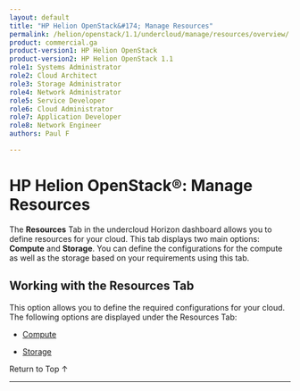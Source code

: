 ```yaml
---
layout: default
title: "HP Helion OpenStack&#174; Manage Resources"
permalink: /helion/openstack/1.1/undercloud/manage/resources/overview/
product: commercial.ga
product-version1: HP Helion OpenStack
product-version2: HP Helion OpenStack 1.1
role1: Systems Administrator 
role2: Cloud Architect 
role3: Storage Administrator 
role4: Network Administrator 
role5: Service Developer 
role6: Cloud Administrator 
role7: Application Developer 
role8: Network Engineer 
authors: Paul F

---
```

<!--PUBLISHED-->


<script>

function PageRefresh {
onLoad="window.refresh"
}

PageRefresh();

</script>
<!---
<p style="font-size: small;"> <a href="/helion/openstack/1.1/support-matrix-beta/">&#9664; PREV</a> | <a href="/helion/openstack/1.1/">&#9650; UP</a> | <a href="/helion/openstack/1.1/install-beta/prereqs/">NEXT &#9654;</a> </p>-->

# HP Helion OpenStack&#174;: Manage Resources
The **Resources** Tab in the undercloud Horizon  dashboard allows you to define resources for your cloud. This tab displays two main options: **Compute** and **Storage**. You can define the configurations for the compute as well as the storage based on your requirements using this tab. 

## Working with the Resources Tab
This option allows you to define the required configurations for your cloud. The following options are displayed under the Resources Tab:


* [Compute](/helion/openstack/1.1/undercloud/resource/esx/compute/)

* [Storage](/helion/openstack/1.1/undercloud/manage/resources/storage/)



<a href="#top" style="padding:14px 0px 14px 0px; text-decoration: none;"> Return to Top &#8593; </a>

----
